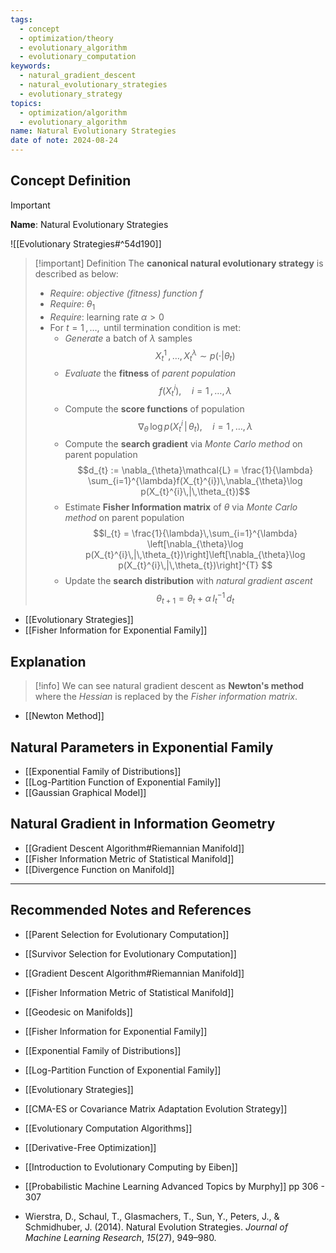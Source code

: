 ```yaml
---
tags:
  - concept
  - optimization/theory
  - evolutionary_algorithm
  - evolutionary_computation
keywords:
  - natural_gradient_descent
  - natural_evolutionary_strategies
  - evolutionary_strategy
topics:
  - optimization/algorithm
  - evolutionary_algorithm
name: Natural Evolutionary Strategies
date of note: 2024-08-24
---
```


## Concept Definition

>[!important]
>**Name**: Natural Evolutionary Strategies

![[Evolutionary Strategies#^54d190]]


>[!important] Definition
>The **canonical natural evolutionary strategy** is described as below:
>- *Require*: *objective (fitness) function* $f$
>- *Require*: $\theta_{1}$
>- *Require*: learning rate $\alpha >0$
>- For $t=1\,{,}\ldots{,}\,$ until termination condition is met:
>	- *Generate* a batch of $\lambda$ samples $$X_{t}^{1} \,{,}\ldots{,}\,X_{t}^{\lambda} \sim p(\cdot|\theta_{t})$$
>	- *Evaluate* the **fitness** of *parent population* $$f(X_{t}^{i}), \quad i=1\,{,}\ldots{,}\,\lambda$$
>	- Compute the **score functions** of population $$\nabla_{\theta}\, \log p(X_{t}^{i}\,|\,\theta_{t}), \quad i=1\,{,}\ldots{,}\,\lambda$$
>	- Compute the **search gradient** via *Monte Carlo method* on parent population $$d_{t} := \nabla_{\theta}\mathcal{L} = \frac{1}{\lambda}  \sum_{i=1}^{\lambda}f(X_{t}^{i})\,\nabla_{\theta}\log p(X_{t}^{i}\,|\,\theta_{t})$$
>	- Estimate **Fisher Information matrix** of $\theta$ via *Monte Carlo method*  on  parent population $$I_{t} = \frac{1}{\lambda}\,\sum_{i=1}^{\lambda} \left[\nabla_{\theta}\log p(X_{t}^{i}\,|\,\theta_{t})\right]\left[\nabla_{\theta}\log p(X_{t}^{i}\,|\,\theta_{t})\right]^{T} $$
>	- Update the **search distribution** with *natural gradient ascent* $$\theta_{t+1} = \theta_{t} + \alpha\,I_{t}^{-1}\,d_{t} $$

- [[Evolutionary Strategies]]
- [[Fisher Information for Exponential Family]]


## Explanation

>[!info]
>We can see natural gradient descent as **Newton's method** where the *Hessian* is replaced by the *Fisher information matrix*.

- [[Newton Method]]

## Natural Parameters in Exponential Family

- [[Exponential Family of Distributions]]
- [[Log-Partition Function of Exponential Family]]
- [[Gaussian Graphical Model]]


## Natural Gradient in Information Geometry


- [[Gradient Descent Algorithm#Riemannian Manifold]]
- [[Fisher Information Metric of Statistical Manifold]]
- [[Divergence Function on Manifold]]




-----------
##  Recommended Notes and References

- [[Parent Selection for Evolutionary Computation]]
- [[Survivor Selection for Evolutionary Computation]]

- [[Gradient Descent Algorithm#Riemannian Manifold]]
- [[Fisher Information Metric of Statistical Manifold]]
- [[Geodesic on Manifolds]]

- [[Fisher Information for Exponential Family]]

- [[Exponential Family of Distributions]]
- [[Log-Partition Function of Exponential Family]]

- [[Evolutionary Strategies]]
- [[CMA-ES or Covariance Matrix Adaptation Evolution Strategy]]
- [[Evolutionary Computation Algorithms]]
- [[Derivative-Free Optimization]]


- [[Introduction to Evolutionary Computing by Eiben]]
- [[Probabilistic Machine Learning Advanced Topics by Murphy]] pp 306 - 307
- Wierstra, D., Schaul, T., Glasmachers, T., Sun, Y., Peters, J., & Schmidhuber, J. (2014). Natural Evolution Strategies. _Journal of Machine Learning Research_, _15_(27), 949–980.